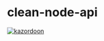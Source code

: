 # clean-node-api

[![kazordoon](https://circleci.com/gh/kazordoon/clean-node-api.svg?style=svg)](https://circleci.com/gh/kazordoon/clean-node-api)
